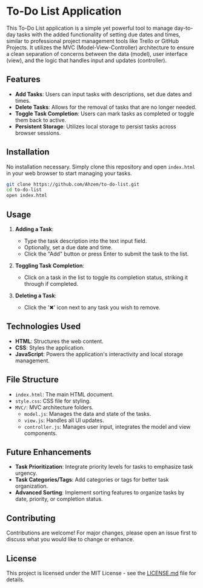 # To-Do List Application

This To-Do List application is a simple yet powerful tool to manage day-to-day tasks with the added functionality of setting due dates and times, similar to professional project management tools like Trello or GitHub Projects. It utilizes the MVC (Model-View-Controller) architecture to ensure a clean separation of concerns between the data (model), user interface (view), and the logic that handles input and updates (controller).

## Features

- **Add Tasks**: Users can input tasks with descriptions, set due dates and times.
- **Delete Tasks**: Allows for the removal of tasks that are no longer needed.
- **Toggle Task Completion**: Users can mark tasks as completed or toggle them back to active.
- **Persistent Storage**: Utilizes local storage to persist tasks across browser sessions.

## Installation

No installation necessary. Simply clone this repository and open `index.html` in your web browser to start managing your tasks.

```bash
git clone https://github.com/Ahzem/to-do-list.git
cd to-do-list
open index.html
```

## Usage

1. **Adding a Task**:
   - Type the task description into the text input field.
   - Optionally, set a due date and time.
   - Click the "Add" button or press Enter to submit the task to the list.

2. **Toggling Task Completion**:
   - Click on a task in the list to toggle its completion status, striking it through if completed.

3. **Deleting a Task**:
   - Click the '✖' icon next to any task you wish to remove.

## Technologies Used

- **HTML**: Structures the web content.
- **CSS**: Styles the application.
- **JavaScript**: Powers the application's interactivity and local storage management.

## File Structure

- `index.html`: The main HTML document.
- `style.css`: CSS file for styling.
- `MVC/`: MVC architecture folders.
  - `model.js`: Manages the data and state of the tasks.
  - `view.js`: Handles all UI updates.
  - `controller.js`: Manages user input, integrates the model and view components.

## Future Enhancements

- **Task Prioritization**: Integrate priority levels for tasks to emphasize task urgency.
- **Task Categories/Tags**: Add categories or tags for better task organization.
- **Advanced Sorting**: Implement sorting features to organize tasks by date, priority, or completion status.

## Contributing

Contributions are welcome! For major changes, please open an issue first to discuss what you would like to change or enhance.

## License

This project is licensed under the MIT License - see the [LICENSE.md](LICENSE.md) file for details.
